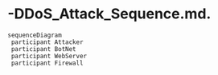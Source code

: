 # -DDoS_Attack_Sequence.md.
```mermaid
sequenceDiagram
 participant Attacker
 participant BotNet
 participant WebServer
 participant Firewall


```
